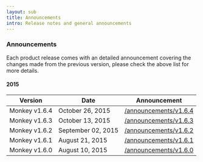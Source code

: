 ```yaml
---
layout: sub
title: Announcements
intro: Release notes and general announcements
---
```


<section id="community">
  <div class="container">
    <div class="row">
      <div class="col-lg-8 col-lg-offset-2">
        <h3>Announcements</h3>
        <p>
          Each product release comes with an detailed announcement covering the changes made from the previous version, please check the above list for more details.
        </p>
      </div>
    </div>
    <div class="row">
      <div class="col-lg-8 col-lg-offset-2">
        <h4>2015</h4>
        <p>
          <table class="table">
            <thead>
              <tr>
                <th>Version</th>
                <th>Date</th>
                <th>Announcement</th>
              </tr>
            </thead>
            <tbody>
              <tr>
                <td>Monkey v1.6.4</td>
                <td>October 26, 2015</td>
                <td><a href="/announcements/v1.6.4">/announcements/v1.6.4</a></td>
              </tr>
              <tr>
                <td>Monkey v1.6.3</td>
                <td>October 13, 2015</td>
                <td><a href="/announcements/v1.6.3">/announcements/v1.6.3</a></td>
              </tr>
              <tr>
                <td>Monkey v1.6.2</td>
                <td>September 02, 2015</td>
                <td><a href="/announcements/v1.6.2">/announcements/v1.6.2</a></td>
              </tr>
              <tr>
                <td>Monkey v1.6.1</td>
                <td>August 21, 2015</td>
                <td><a href="/announcements/v1.6.1">/announcements/v1.6.1</a></td>
              </tr>
              <tr>
                <td>Monkey v1.6.0</td>
                <td>August 10, 2015</td>
                <td><a href="/announcements/v1.6.0">/announcements/v1.6.0</a></td>
              </tr>
            </tbody>
          </table>
        </p>
      </div>
    </div>
  </div>
</section>
